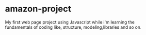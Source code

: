 # amazon-project
My first web page project using Javascript while i'm learning the fundamentals of coding like, structure, modeling,libraries and so on.
